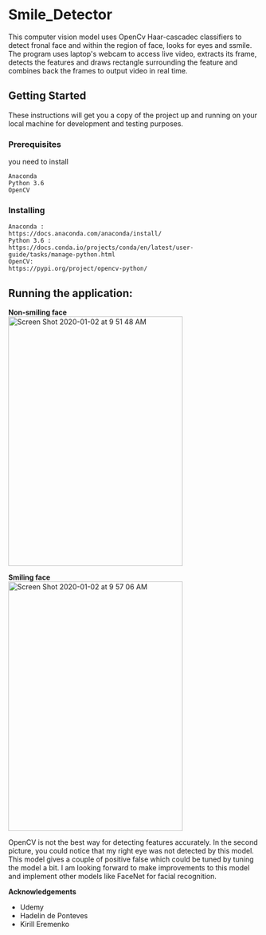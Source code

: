 # Smile_Detector
 This computer vision model uses OpenCv Haar-cascadec classifiers to detect fronal face and within the region of face, looks for eyes and ssmile. The program uses laptop's webcam to access live video, extracts its frame, detects the features and draws rectangle surrounding the feature and combines back the frames to output video in real time.
 
 ## Getting Started

These instructions will get you a copy of the project up and running on your local machine for development and testing purposes.

### Prerequisites

you need to install

```
Anaconda
Python 3.6
OpenCV
```

### Installing

```
Anaconda :
https://docs.anaconda.com/anaconda/install/
Python 3.6 :
https://docs.conda.io/projects/conda/en/latest/user-guide/tasks/manage-python.html
OpenCV:
https://pypi.org/project/opencv-python/

```
 
 ## Running the application:
 
 
 **Non-smiling face** <br />
 <img width="350" height="500" alt="Screen Shot 2020-01-02 at 9 51 48 AM" src="https://user-images.githubusercontent.com/41305591/71673021-95f3d600-2d45-11ea-8ed7-770b606c043d.png"> <br />
 
 **Smiling face** <br />
 <img width="350" height="500 " alt="Screen Shot 2020-01-02 at 9 57 06 AM" src="https://user-images.githubusercontent.com/41305591/71673262-57125000-2d46-11ea-9fde-6f3c6b275429.png"> <br />
 
 OpenCV is not the best way for detecting features accurately. In the second picture, you could notice that my right eye was not detected by this model. This model gives a couple of positive false which could be tuned by tuning the model a bit. I am looking forward to make improvements to this model and implement other models like FaceNet for facial recognition.
 
 **Acknowledgements** <br />
 * Udemy
 * Hadelin de Ponteves
 * Kirill Eremenko
 
 
 
